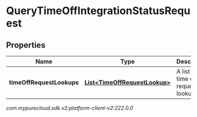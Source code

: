 # QueryTimeOffIntegrationStatusRequest


## Properties

| Name | Type | Description | Notes |
| ------------ | ------------- | ------------- | ------------- |
| **timeOffRequestLookups** | [**List&lt;TimeOffRequestLookup&gt;**](TimeOffRequestLookup) | A list of time off request lookups |  |




_com.mypurecloud.sdk.v2:platform-client-v2:222.0.0_

